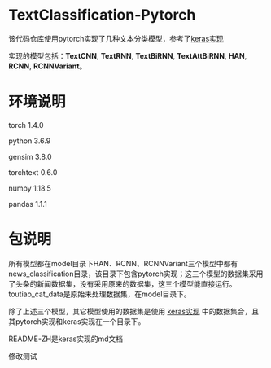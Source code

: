 # TextClassification-Pytorch

该代码仓库使用pytorch实现了几种文本分类模型，参考了[keras实现](https://github.com/ShawnyXiao/TextClassification-Keras)

实现的模型包括：**TextCNN**, **TextRNN**, **TextBiRNN**, **TextAttBiRNN**, **HAN**, **RCNN**, **RCNNVariant**。

# 环境说明

torch 1.4.0

python 3.6.9

gensim 3.8.0

torchtext 0.6.0

numpy 1.18.5

pandas 1.1.1

# 包说明

所有模型都在model目录下HAN、RCNN、RCNNVariant三个模型中都有news_classification目录，该目录下包含pytorch实现；这三个模型的数据集采用了头条的新闻数据集，没有采用原来的数据集，这三个模型能直接运行。toutiao_cat_data是原始未处理数据集，在model目录下。

除了上述三个模型，其它模型使用的数据集是使用 [keras实现](https://github.com/ShawnyXiao/TextClassification-Keras) 中的数据集合，且其pytorch实现和keras实现在一个目录下。



README-ZH是keras实现的md文档

修改测试
